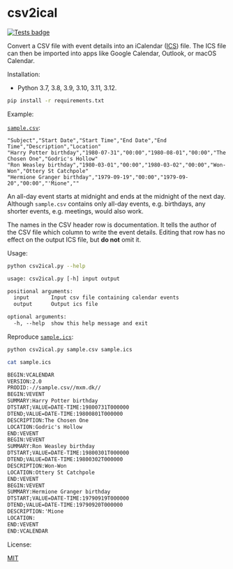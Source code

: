 # csv2ical

[![Tests badge](https://github.com/rlan/csv2ical/actions/workflows/tests.yml/badge.svg)](https://github.com/rlan/csv2ical/actions/workflows/tests.yml)

Convert a CSV file with event details into an iCalendar ([ICS](https://docs.fileformat.com/email/ics/)) file. The ICS file can then be imported into apps like Google Calendar, Outlook, or macOS Calendar.

Installation:

* Python 3.7, 3.8, 3.9, 3.10, 3.11, 3.12.

```sh
pip install -r requirements.txt
```

Example:

[`sample.csv`](sample.csv):

```csv
"Subject","Start Date","Start Time","End Date","End Time","Description","Location"
"Harry Potter birthday","1980-07-31","00:00","1980-08-01","00:00","The Chosen One","Godric's Hollow"
"Ron Weasley birthday","1980-03-01","00:00","1980-03-02","00:00","Won-Won","Ottery St Catchpole"
"Hermione Granger birthday","1979-09-19","00:00","1979-09-20","00:00","'Mione",""
```

An all-day event starts at midnight and ends at the midnight of the next day. Although `sample.csv` contains only all-day events, e.g. birthdays, any shorter events, e.g. meetings, would also work.

The names in the CSV header row is documentation. It tells the author of the CSV file which column to write the event details. Editing that row has no effect on the output ICS file, but **do not** omit it.

Usage:

```sh
python csv2ical.py --help
```

```txt
usage: csv2ical.py [-h] input output

positional arguments:
  input       Input csv file containing calendar events
  output      Output ics file

optional arguments:
  -h, --help  show this help message and exit
```

Reproduce [`sample.ics`](sample.ics):

```sh
python csv2ical.py sample.csv sample.ics
```

```sh
cat sample.ics
```

```txt
BEGIN:VCALENDAR
VERSION:2.0
PRODID:-//sample.csv//mxm.dk//
BEGIN:VEVENT
SUMMARY:Harry Potter birthday
DTSTART;VALUE=DATE-TIME:19800731T000000
DTEND;VALUE=DATE-TIME:19800801T000000
DESCRIPTION:The Chosen One
LOCATION:Godric's Hollow
END:VEVENT
BEGIN:VEVENT
SUMMARY:Ron Weasley birthday
DTSTART;VALUE=DATE-TIME:19800301T000000
DTEND;VALUE=DATE-TIME:19800302T000000
DESCRIPTION:Won-Won
LOCATION:Ottery St Catchpole
END:VEVENT
BEGIN:VEVENT
SUMMARY:Hermione Granger birthday
DTSTART;VALUE=DATE-TIME:19790919T000000
DTEND;VALUE=DATE-TIME:19790920T000000
DESCRIPTION:'Mione
LOCATION:
END:VEVENT
END:VCALENDAR
```

License:

[MIT](LICENSE)
